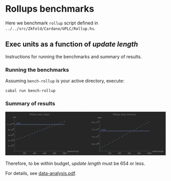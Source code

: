 # Rollups benchmarks


Here we benchmark `rollup` script defined in `../../src/ZkFold/Cardano/UPLC/Rollup.hs`.

## Exec units as a function of *update length*

Instructions for running the benchmarks and summary of results.

### Running the benchmarks

Assuming `bench-rollup` is your active directory, execute:

```shell
cabal run bench-rollup
```

### Summary of results

![data plots](./data-analysis/rollupBench.png)

Therefore, to be within budget, *update length* must be 654 or less.

For details, see [data-analysis.pdf](./data-analysis/data-analysis.pdf).
